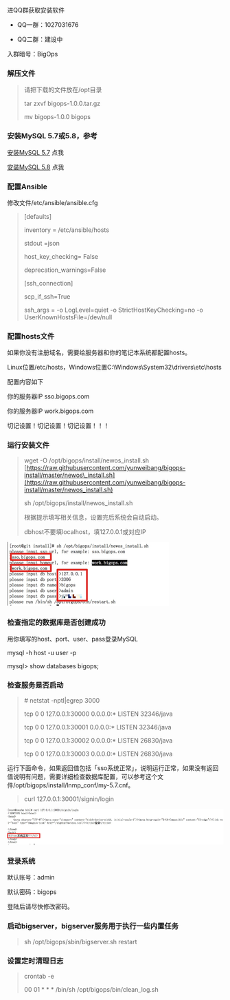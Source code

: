 进QQ群获取安装软件

* QQ一群：1027031676

* QQ二群：建设中

入群暗号：BigOps

### **解压文件**

> 请把下载的文件放在/opt目录
>
> tar zxvf bigops-1.0.0.tar.gz
>
> mv bigops-1.0.0 bigops

### 安装MySQL 5.7或5.8，参考

[安装MySQL 5.7](/er-jin-zhi-an-zhuang/an-zhuang-mysql-5-7.md)  点我

[安装MySQL 5.8](/er-jin-zhi-an-zhuang/an-zhuang-mysql-5-8.md)  点我

### 配置Ansible

修改文件/etc/ansible/ansible.cfg

> \[defaults\]
>
> inventory = /etc/ansible/hosts
>
> stdout =json
>
> host\_key\_checking= False
>
> deprecation\_warnings=False
>
> \[ssh\_connection\]
>
> scp\_if\_ssh=True
>
> ssh\_args = -o LogLevel=quiet -o StrictHostKeyChecking=no -o UserKnownHostsFile=/dev/null

### 配置hosts文件

如果你没有注册域名，需要给服务器和你的笔记本系统都配置hosts。

Linux位置/etc/hosts，Windows位置C:\Windows\System32\drivers\etc\hosts

配置内容如下

你的服务器IP sso.bigops.com

你的服务器IP work.bigops.com

切记设置！切记设置！切记设置！！！

### 运行安装文件

> wget -O /opt/bigops/install/newos\_install.sh [https://raw.githubusercontent.com/yunweibang/bigops-install/master/newos\_install.sh](https://raw.githubusercontent.com/yunweibang/bigops-install/master/newos_install.sh)
>
> sh /opt/bigops/install/newos\_install.sh
>
> 根据提示填写相关信息，设置完后系统会自动启动。
>
> dbhost不要填localhost，填127.0.0.1或对应IP

![](/assets/install_setting.png)

### 检查指定的数据库是否创建成功

用你填写的host、port、user、pass登录MySQL

mysql -h host -u user -p

mysql&gt; show databases bigops; 

### **检查服务是否启动**

> \# netstat -nptl\|egrep 3000
>
> tcp        0      0 127.0.0.1:30000             0.0.0.0:\*                   LISTEN      32346/java
>
> tcp        0      0 127.0.0.1:30001             0.0.0.0:\*                   LISTEN      32346/java
>
> tcp        0      0 127.0.0.1:30002             0.0.0.0:\*                   LISTEN      26830/java
>
> tcp        0      0 127.0.0.1:30003             0.0.0.0:\*                   LISTEN      26830/java

运行下面命令，如果返回值包括「sso系统正常」，说明运行正常，如果没有返回值说明有问题，需要详细检查数据库配置，可以参考这个文件/opt/bigops/install/lnmp\_conf/my-5.7.cnf。

> curl 127.0.0.1:30001/signin/login

![](/assets/checkloginstatus.png)

### 登录系统

默认账号：admin

默认密码：bigops

登陆后请尽快修改密码。

### 启动bigserver，bigserver服务用于执行一些内置任务

> sh /opt/bigops/sbin/bigserver.sh restart

### 设置定时清理日志

> crontab -e
>
> 00 01 \* \* \* /bin/sh /opt/bigops/bin/clean\_log.sh



